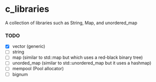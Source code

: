 # c_libraries
A collection of libraries such as String, Map, and unordered_map

### TODO
 - [X] vector (generic)
 - [ ] string
 - [ ] map (similar to std::map but which uses a red-black binary tree)
 - [ ] unorded_map (similar to std::unordered_map but it uses a hashmap)
 - [ ] mempool (Pool allocator)
 - [ ] bignum
